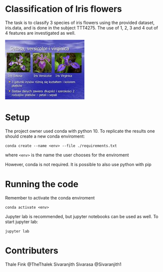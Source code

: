 # Classification of Iris flowers

The task is to classify 3 species of iris flowers using the provided dataset, iris.data, and is done in the subject TTT4275.
The use of 1, 2, 3 and 4 out of 4 features are investigated as well.

![Classes of flowers](./classes.jpg)

# Setup

The project owner used conda with python 10.
To replicate the results one should create a new conda enviroment:

```
conda create --name <env> --file ./requirements.txt
```

where `<env>` is the name the user chooses for the enviroment

However, conda is not required. It is possible to also use python with pip

# Running the code

Remember to activate the conda enviroment

```
conda activate <env>
```

Jupyter lab is recommended, but jupyter notebooks can be used as well. To start jupyter lab:

```
jupyter lab
```

# Contributers

Thale Fink @TheThalek
Sivaranjith Sivarasa @Sivaranjith1
